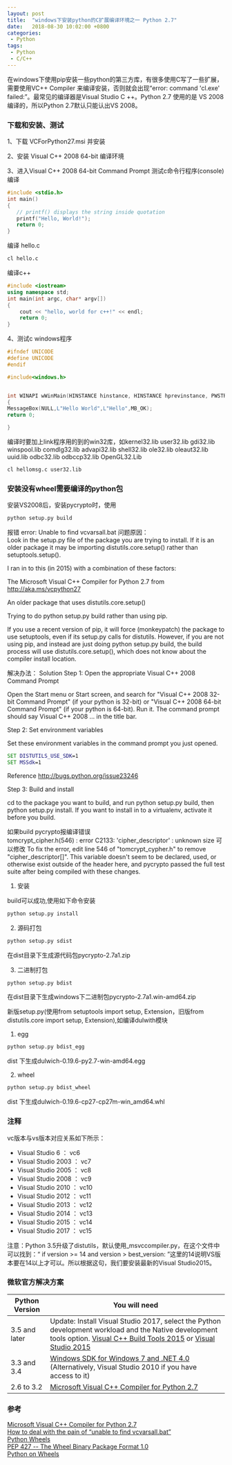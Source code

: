 ```yaml
---
layout: post
title:  "windows下安装python的C扩展编译环境之一 Python 2.7"
date:   2018-08-30 10:02:00 +0800
categories:
 - Python
tags:
 - Python
 - C/C++
---
```



在windows下使用pip安装一些python的第三方库，有很多使用C写了一些扩展，需要使用VC++ Compiler 来编译安装，否则就会出现“error: command 'cl.exe' failed:”。最常见的编译器是Visual Studio C ++。Python 2.7 使用的是 VS 2008编译的，所以Python 2.7默认只能认出VS 2008。

### 下载和安装、测试

1、下载 VCForPython27.msi 并安装

2、安装 Visual C++ 2008 64-bit 编译环境

3、进入Visual C++ 2008 64-bit Command Prompt
测试c命令行程序(console)编译

```c
#include <stdio.h>
int main()
{
   // printf() displays the string inside quotation
   printf("Hello, World!");
   return 0;
}
```

编译 hello.c

```cmd
cl hello.c
```

编译c++

```cpp
#include <iostream>
using namespace std;
int main(int argc, char* argv[])
{ 
    cout << "hello, world for c++!" << endl;
    return 0;
}
```

4、测试c windows程序

```c
#ifndef UNICODE
#define UNICODE
#endif

#include<windows.h>


int WINAPI wWinMain(HINSTANCE hinstance, HINSTANCE hprevinstance, PWSTR szCmdLine, int nCmdShow)
{
MessageBox(NULL,L"Hello World",L"Hello",MB_OK);
return 0;

}
```

编译时要加上link程序用的到的win32库，如kernel32.lib user32.lib gdi32.lib winspool.lib comdlg32.lib advapi32.lib shell32.lib ole32.lib oleaut32.lib uuid.lib odbc32.lib odbccp32.lib OpenGL32.Lib

```cmd
cl hellomsg.c user32.lib
```

### 安装没有wheel需要编译的python包
安装VS2008后，安装pycrypto时，使用

```cmd
python setup.py build
```

报错 error: Unable to find vcvarsall.bat
问题原因：    
Look in the setup.py file of the package you are trying to install. If it is an older package it may be importing distutils.core.setup() rather than setuptools.setup().

I ran in to this (in 2015) with a combination of these factors:

The Microsoft Visual C++ Compiler for Python 2.7 from http://aka.ms/vcpython27

An older package that uses distutils.core.setup()

Trying to do python setup.py build rather than using pip.

If you use a recent version of pip, it will force (monkeypatch) the package to use setuptools, even if its setup.py calls for distutils. However, if you are not using pip, and instead are just doing python setup.py build, the build process will use distutils.core.setup(), which does not know about the compiler install location.

解决办法：
Solution
Step 1: Open the appropriate Visual C++ 2008 Command Prompt

Open the Start menu or Start screen, and search for "Visual C++ 2008 32-bit Command Prompt" (if your python is 32-bit) or "Visual C++ 2008 64-bit Command Prompt" (if your python is 64-bit). Run it. The command prompt should say Visual C++ 2008 ... in the title bar.

Step 2: Set environment variables

Set these environment variables in the command prompt you just opened.
```cmd
SET DISTUTILS_USE_SDK=1
SET MSSdk=1
```
Reference http://bugs.python.org/issue23246

Step 3: Build and install

cd to the package you want to build, and run python setup.py build, then python setup.py install. If you want to install in to a virtualenv, activate it before you build.

如果build pycrypto报编译错误    
tomcrypt_cipher.h(546) : error C2133: 'cipher_descriptor' : unknown size
可以修改
To fix the error, edit line 546 of "tomcrypt_cypher.h" to remove "cipher_descriptor[]". This variable doesn't seem to be declared, used, or otherwise exist outside of the header here, and pycrypto passed the full test suite after being compiled with these changes.

1. 安装

build可以成功,使用如下命令安装

```cmd
python setup.py install
```

2. 源码打包

```cmd
python setup.py sdist
```

在dist目录下生成源代码包pycrypto-2.7a1.zip

3. 二进制打包

```cmd
python setup.py bdist
```

在dist目录下生成windows下二进制包pycrypto-2.7a1.win-amd64.zip

新版setup.py(使用from setuptools import setup, Extension，旧版from distutils.core import setup, Extension),如编译dulwith模块

1. egg

```cmd
python setup.py bdist_egg
```

dist 下生成dulwich-0.19.6-py2.7-win-amd64.egg

2. wheel

```cmd
python setup.py bdist_wheel
```

dist 下生成dulwich-0.19.6-cp27-cp27m-win_amd64.whl

### 注释

vc版本与vs版本对应关系如下所示：

* Visual Studio 6 ： vc6
* Visual Studio 2003 ： vc7
* Visual Studio 2005 ： vc8
* Visual Studio 2008 ： vc9
* Visual Studio 2010 ： vc10
* Visual Studio 2012 ： vc11
* Visual Studio 2013 ： vc12
* Visual Studio 2014 ： vc13
* Visual Studio 2015 ： vc14
* Visual Studio 2017 ： vc15

注意：Python 3.5升级了distutils，默认使用_msvccompiler.py，在这个文件中可以找到：“ if version >= 14 and version > best_version: ”这里的14说明VS版本要在14以上才可以。所以根据这句，我们要安装最新的Visual Studio2015。

### 微软官方解决方案

| Python Version| You will need |
| ------------- |---------------|
| 3.5 and later |Update: Install Visual Studio 2017, select the Python development workload and the Native development tools option.    [Visual C++ Build Tools 2015](http://go.microsoft.com/fwlink/?LinkId=691126) or [Visual Studio 2015](https://visualstudio.com/) |
| 3.3 and 3.4   | [Windows SDK for Windows 7 and .NET 4.0](https://www.microsoft.com/download/details.aspx?id=8279) (Alternatively, Visual Studio 2010 if you have access to it)      |
| 2.6 to 3.2    | [Microsoft Visual C++ Compiler for Python 2.7](https://www.microsoft.com/download/details.aspx?id=44266)      |

### 参考

[Microsoft Visual C++ Compiler for Python 2.7](http://www.microsoft.com/en-us/download/details.aspx?id=44266)  
[How to deal with the pain of “unable to find vcvarsall.bat”](https://blogs.msdn.microsoft.com/pythonengineering/2016/04/11/unable-to-find-vcvarsall-bat/)  
[Python Wheels](https://pythonwheels.com/)    
[PEP 427 -- The Wheel Binary Package Format 1.0](https://legacy.python.org/dev/peps/pep-0427/)  
[Python on Wheels](http://lucumr.pocoo.org/2014/1/27/python-on-wheels/)


